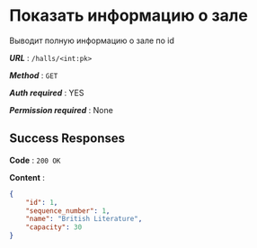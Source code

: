 # Показать информацию о зале

Выводит полную информацию о зале по id

***URL*** : `/halls/<int:pk>`

***Method*** : `GET`

***Auth required*** : YES

***Permission required*** : None

## Success Responses

**Code** : `200 OK`

**Content** :

```json
{
    "id": 1,
    "sequence_number": 1,
    "name": "British Literature",
    "capacity": 30
}
```